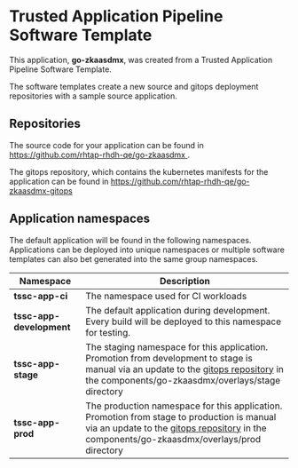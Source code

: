 # Trusted Application Pipeline Software Template

This application, **go-zkaasdmx**, was created from a Trusted Application Pipeline Software Template.

The software templates create a new source and gitops deployment repositories with a sample source application. 

## Repositories

The source code for your application can be found in [https://github.com/rhtap-rhdh-qe/go-zkaasdmx ](https://github.com/rhtap-rhdh-qe/go-zkaasdmx ).
 
The gitops repository, which contains the kubernetes manifests for the application can be found in 
[https://github.com/rhtap-rhdh-qe/go-zkaasdmx-gitops ](https://github.com/rhtap-rhdh-qe/go-zkaasdmx-gitops ) 

## Application namespaces 

The default application will be found in the following namespaces. Applications can be deployed into unique namespaces or multiple software templates can also bet generated into the same group namespaces.  

|  Namespace   |  Description   |  
| -------- | -------- |
| **tssc-app-ci** | The namespace used for CI workloads |
| **tssc-app-development** | The default application during development. Every build will be deployed to this namespace for testing. |
| **tssc-app-stage** | The staging namespace for this application. Promotion from development to stage is manual via an update to the [gitops repository](https://github.com/rhtap-rhdh-qe/go-zkaasdmx-gitops ) in the components/go-zkaasdmx/overlays/stage directory |
| **tssc-app-prod** | The production namespace for this application. Promotion from stage to production is manual via an update to the [gitops repository](https://github.com/rhtap-rhdh-qe/go-zkaasdmx-gitops ) in the components/go-zkaasdmx/overlays/prod directory |